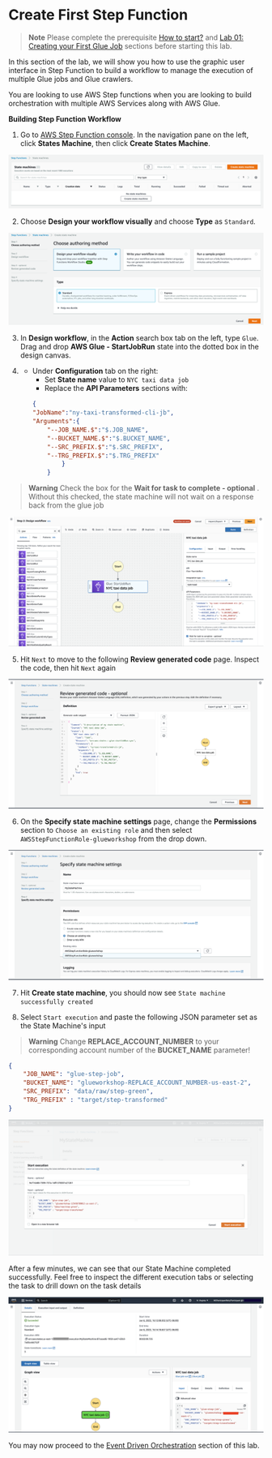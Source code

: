 # Create First Step Function

> **Note**
> Please complete the prerequisite [How to start?](/Lab%2000%3A%20Login%20and%20Initial%20Setup/README.md) and [Lab 01: Creating your First Glue Job](/Lab%2001%3A%20Creating%20your%20First%20Glue%20Job/README.md) sections before starting this lab.

In this section of the lab, we will show you how to use the graphic user interface in Step Function to build a workflow to manage the execution of multiple Glue jobs and Glue crawlers.

You are looking to use AWS Step functions when you are looking to build orchestration with multiple AWS Services along with AWS Glue.

**Building Step Function Workflow**

1. Go to [AWS Step Function console](https://us-east-2.console.aws.amazon.com/states/). In the navigation pane on the left, click **States Machine**, then click **Create States Machine**.

![Create state machine](/static/Glue%20Jobs/Lab%203/step-functions-screenshots/lab8-1-0.png)

2. Choose **Design your workflow visually** and choose **Type** as `Standard`.

![Define state machine Property](/static/Glue%20Jobs/Lab%203/step-functions-screenshots/lab8-1-1.png)

3. In **Design workflow**, in the **Action** search box tab on the left, type `Glue`. Drag and drop **AWS Glue - StartJobRun** state into the dotted box in the design canvas. 

4. 
    * Under **Configuration** tab on the right:
        * Set **State name** value to `NYC taxi data job`
        * Replace the **API Parameters** sections with:
        ```json
        {
        "JobName":"ny-taxi-transformed-cli-jb",
        "Arguments":{
            "--JOB_NAME.$":"$.JOB_NAME",
            "--BUCKET_NAME.$":"$.BUCKET_NAME",
            "--SRC_PREFIX.$":"$.SRC_PREFIX",
            "--TRG_PREFIX.$":"$.TRG_PREFIX"
                }
            }
        ```
> **Warning**
> Check the box for the **Wait for task to complete - optional** . Without this checked, the state machine will not wait on a response back from the glue job

![Glue job state](/static/Glue%20Jobs/Lab%203/step-functions-screenshots/lab8-1-3.png)

5. Hit `Next` to move to the following **Review generated code** page. Inspect the code, then hit `Next` again

![Glue job state](/static/Glue%20Jobs/Lab%203/step-functions-screenshots/lab8-1-4.png)

6. On the **Specify state machine settings** page, change the **Permissions** section to `Choose an existing role` and then select `AWSStepFunctionRole-glueworkshop` from the drop down.

![Glue job state](/static/Glue%20Jobs/Lab%203/step-functions-screenshots/lab8-1-5.png)

7. Hit **Create state machine**, you should now see `State machine successfully created`

8. Select `Start execution` and paste the following JSON parameter set as the State Machine's input

> **Warning**
> Change **REPLACE_ACCOUNT_NUMBER** to your corresponding account number of the **BUCKET_NAME** parameter!

```json
{
    "JOB_NAME": "glue-step-job",
    "BUCKET_NAME": "glueworkshop-REPLACE_ACCOUNT_NUMBER-us-east-2",
    "SRC_PREFIX": "data/raw/step-green",
    "TRG_PREFIX" : "target/step-transformed"
}
```

![Glue job state](/static/Glue%20Jobs/Lab%203/step-functions-screenshots/lab8-1-6.png)

After a few minutes, we can see that our State Machine completed successfully. Feel free to inspect the different execution tabs or selecting the task to drill down on the task details

![Glue job state](/static/Glue%20Jobs/Lab%203/step-functions-screenshots/lab8-1-7.png)

You may now proceed to the [Event Driven Orchestration](/Lab%2002%3A%20Orchestration%20using%20Step%20Functions/Event%20Driven%20Orchestration/README.md) section of this lab.
